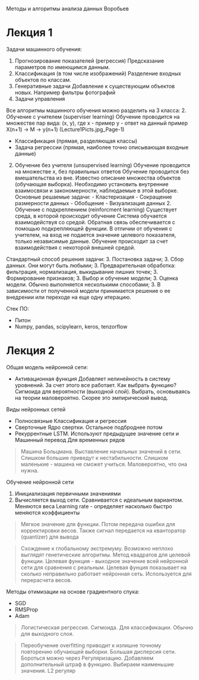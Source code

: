 Методы и алгоритмы анализа данных
Воробьев

# Лекция 1
Задачи машинного обучения:
1. Прогнозирование показателей (регрессия)
	Предсказание параметров по имеющимся данным.
1. Классификация (в том числе изображений)
	Разделение входных объектов по классам.
1. Генеративные задачи
	Добавление к существующим объектов новых. Например фильтры фотографий
1. Задачи управления
	
Все алгоритмы машинного обучения можно разделить на 3 класса:
2. Обучение с учителем (superviser learning)
	Обучение проводится на множестве пар вида: (x, y),
	где x - пример
	y - ответ на данный пример
	X(n+1) -> M -> y(n+1)
	(Lecture1Picts.jpg_Page-1)
- Классификация (прямая, разделяющая классы)
- Задача регрессии (прямая, наиболее точно описывающая входные данные)
2. Обучение без учителя (unsupervised learning)
Обучение проводится на множестве x, без правильных ответов
Обучение проводится без вмешательства из вне. Известно описание множества объектов (обучающая выборка). Необходимо установить внутренние взаимосвязи и закономерности, наблюдаемые в этой выборке.
Основные решаемые задачи:
			- Кластеризация
			- Сокращение размерности данных
			- Обобщение
			- Визуализация данных
	2. Обучение с подкреплением (reinforcment learning)
		Существует среда, в которой происходит обучение
		Система обучается взаимодействуя со средой. Обратная связь обеспечивается с помощью подкрепляющей функции. В отличии от обучения с учителем, на вход не подается значение целевого показателя, только независимые данные. Обучение происходит за счет взаимодействия с некоторой внешней средой.
	
Стандартный способ решения задачи:
3. Постановка задачи;
3. Сбор данных. Они могут быть любыми;
3. Предварительная обработка: фильтрация, нормализация, выкидывание лишних точек;
3. Формирование признаков;
3. Выбор и обучение модели;
3. Оценка модели. Обычно выполняется несколькими способами;
3. В зависимости от полученной модели принимается решение о ее внедрении или переходе на еще одну итерацию.
	
Стек ПО:
* Питон
* Numpy, pandas, scipylearn, keros, tenzorflow

# Лекция 2
Общая модель нейронной сети:
* Активационная функция
	Добавляет нелинейность в систему уровнений. За счет этого все работает.
	Как выбрать функцию? Сигмоида для вероятности (выходной слой). Выбрать, основываясь на теории маловероятно. Скорее это эмпирический вывод.
	
Виды нейронных сетей
* Полносвязные
	Классификация и регрессия
* Сверточные
	Ядро свертки. Остальное подброднее потом
* Рекуррентные
	LSTM. Используют предыдущее значение сети и 
	Машинный перевод
	Для временных рядов
	
> Машина Больцмана. Выставление начальных значений в сети. Слишком большие приведут к нестабильности. Слишком маленькие - машина не сможет учиться. Маловероятно, что она нужна.
		
Обучение нейронной сети
1. Инициализация первичными значениями
2. Вычисляется выход сети. Сравнивается с идеальным вариантом. Меняются веса
Learning rate - определяет насколько быстро меняются коэффициенты
		
> Мягкое значение для функции. Потом передача ошибки для корректировки весов. Также сигнал передается на кванторатор (quantizer) для вывода

> Схождение к глобальному экстремуму. Возможно неплохо выглядят генетические алгоритмы.
> Метод квадратов для целевой функции. Целевая функция - выходное значение всей нейронной сети для сравнения с реальным. Целевая фунция показывает на сколько неправильно работает нейронная сеть. Используется для перерасчета весов.
		
Методы отимизации на основе градиентного спука:
* SGD
* RMSProp
* Adam
		
> Логистическая регрессия. Сигмоида. Для классификации. Обычно для выходного слоя.
		
> Переобучение overfitting приводит к излишне точному повторению обучающей выборки.
Большая дисперсия сети. Бороться можно через Регуляризацию. Добавляем дополнительный штраф в функцию. Выбираем наименьшие значения. L2 регуляр
